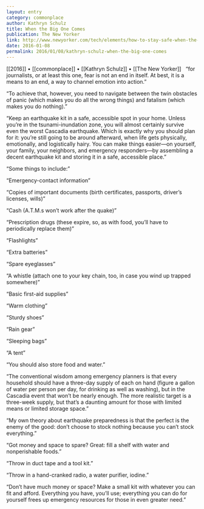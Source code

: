 ```yaml
---
layout: entry
category: commonplace
author: Kathryn Schulz
title: When the Big One Comes
publication: The New Yorker
link: http://www.newyorker.com/tech/elements/how-to-stay-safe-when-the-big-one-comes
date: 2016-01-08
permalink: 2016/01/08/kathryn-schulz-when-the-big-one-comes
---
```


[[2016]] • [[commonplace]] • [[Kathryn Schulz]] • [[The New Yorker]]
 
“for journalists, or at least this one, fear is not an end in itself. At best, it is a means to an end, a way to channel emotion into action.”

“To achieve that, however, you need to navigate between the twin obstacles of panic (which makes you do all the wrong things) and fatalism (which makes you do nothing).”

“Keep an earthquake kit in a safe, accessible spot in your home. Unless you’re in the tsunami-inundation zone, you will almost certainly survive even the worst Cascadia earthquake. Which is exactly why you should plan for it: you’re still going to be around afterward, when life gets physically, emotionally, and logistically hairy. You can make things easier—on yourself, your family, your neighbors, and emergency responders—by assembling a decent earthquake kit and storing it in a safe, accessible place.”

“Some things to include:”

“Emergency-contact information”

“Copies of important documents (birth certificates, passports, driver’s licenses, wills)”

“Cash (A.T.M.s won’t work after the quake)”

“Prescription drugs (these expire, so, as with food, you’ll have to periodically replace them)”

“Flashlights”

“Extra batteries”

“Spare eyeglasses”

“A whistle (attach one to your key chain, too, in case you wind up trapped somewhere)”

“Basic first-aid supplies”

“Warm clothing”

“Sturdy shoes”

“Rain gear”

“Sleeping bags”

“A tent”

“You should also store food and water.”

“The conventional wisdom among emergency planners is that every household should have a three-day supply of each on hand (figure a gallon of water per person per day, for drinking as well as washing), but in the Cascadia event that won’t be nearly enough. The more realistic target is a three-week supply, but that’s a daunting amount for those with limited means or limited storage space.”

“My own theory about earthquake preparedness is that the perfect is the enemy of the good: don’t choose to stock nothing because you can’t stock everything.”

“Got money and space to spare? Great: fill a shelf with water and nonperishable foods.”

“Throw in duct tape and a tool kit.”

“Throw in a hand-cranked radio, a water purifier, iodine.”

“Don’t have much money or space? Make a small kit with whatever you can fit and afford. Everything you have, you’ll use; everything you can do for yourself frees up emergency resources for those in even greater need.”

